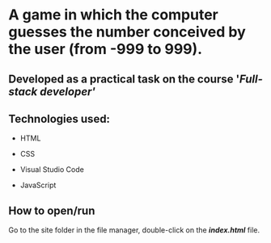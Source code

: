 # A game in which the computer guesses the number conceived by the user (from -999 to 999).

Developed as a practical task on the course '_Full-stack developer'_
---

## Technologies used:

* HTML

* CSS

* Visual Studio Code

* JavaScript

## How to open/run

Go to the site folder in the file manager, double-click on the ___index.html___ file.


